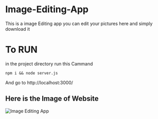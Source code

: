# Image-Editing-App

This is a image Editing app you can edit your pictures here and simply download it

# To RUN
in the project directory run this Cammand

 ```npm i && node server.js```
 
 And go to http://localhost:3000/
 
 
 
 ## Here is the Image of Website

![Image Editing App](/public/image.png)


